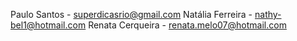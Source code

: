Paulo Santos -  superdicasrio@gmail.com
Natália Ferreira - nathy-bel1@hotmail.com
Renata Cerqueira - renata.melo07@hotmail.com